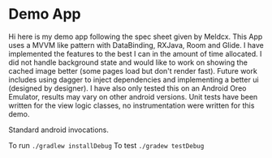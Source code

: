 # Demo App

Hi here is my demo app following the spec sheet given by Meldcx. This App uses a MVVM like pattern with DataBinding, RXJava, Room and Glide. I have implemented the features to the best I can in the amount of time allocated. I did not handle background state and would like to work on showing the cached image better (some pages load but don't render fast). Future work includes using dagger to inject dependencies and implementing a better ui (designed by designer). I have also only tested this on an Android Oreo Emulator, results may vary on other android versions. Unit tests have been written for the view logic classes, no instrumentation were written for this demo.

Standard android invocations.

To run ```./gradlew installDebug```
To test ```./gradew testDebug```

